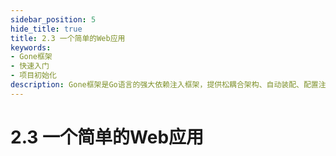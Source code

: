 ```yaml
---
sidebar_position: 5
hide_title: true
title: 2.3 一个简单的Web应用
keywords:
- Gone框架
- 快速入门
- 项目初始化
description: Gone框架是Go语言的强大依赖注入框架，提供松耦合架构、自动装配、配置注入等功能。支持结构体注入、函数参数注入，助力构建可测试的企业级应用。
---
```

# 2.3 一个简单的Web应用